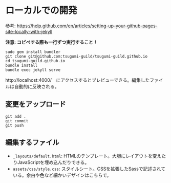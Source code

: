 # ローカルでの開発

参考: https://help.github.com/en/articles/setting-up-your-github-pages-site-locally-with-jekyll

__注意: コピペする際も一行ずつ実行すること！__

```
sudo gem install bundler
git clone git@github.com:tsugumi-guild/tsugumi-guild.github.io
cd tsugumi-guild.github.io
bundle install
bundle exec jekyll serve
```

http://localhost:4000/　にアクセスするとプレビューできる。編集したファイルは自動的に反映される。

## 変更をアップロード

```
git add .
git commit
git push
```

## 編集するファイル

* `_layouts/default.html`: HTMLのテンプレート。大胆にレイアウトを変えたりJavaScriptを埋め込んだりできる。
* `assets/css/style.css`: スタイルシート。CSSを拡張したSassで記述されている。余白や色など細かいデザインはこちらで。
